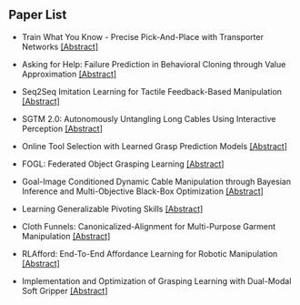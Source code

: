 ## Paper List

- Train What You Know - Precise Pick-And-Place with Transporter Networks
[[Abstract]](https://events.infovaya.com/presentation?id=92564)

- Asking for Help: Failure Prediction in Behavioral Cloning through Value Approximation
[[Abstract]](https://events.infovaya.com/presentation?id=92567)

- Seq2Seq Imitation Learning for Tactile Feedback-Based Manipulation
[[Abstract]](https://events.infovaya.com/presentation?id=92570)

- SGTM 2.0: Autonomously Untangling Long Cables Using Interactive Perception
[[Abstract]](https://events.infovaya.com/presentation?id=92573)

- Online Tool Selection with Learned Grasp Prediction Models
[[Abstract]](https://events.infovaya.com/presentation?id=92576)

- FOGL: Federated Object Grasping Learning
[[Abstract]](https://events.infovaya.com/presentation?id=92579)

- Goal-Image Conditioned Dynamic Cable Manipulation through Bayesian Inference and Multi-Objective Black-Box Optimization
[[Abstract]](https://events.infovaya.com/presentation?id=92582)

- Learning Generalizable Pivoting Skills
[[Abstract]](https://events.infovaya.com/presentation?id=92585)

- Cloth Funnels: Canonicalized-Alignment for Multi-Purpose Garment Manipulation
[[Abstract]](https://events.infovaya.com/presentation?id=92588)

- RLAfford: End-To-End Affordance Learning for Robotic Manipulation
[[Abstract]](https://events.infovaya.com/presentation?id=92591)

- Implementation and Optimization of Grasping Learning with Dual-Modal Soft Gripper
[[Abstract]](https://events.infovaya.com/presentation?id=92594)


